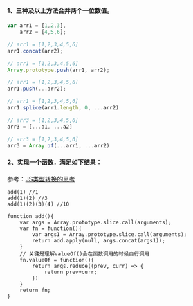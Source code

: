 #### 1、三种及以上方法合并两个一位数值。

```js
var arr1 = [1,2,3],
    arr2 = [4,5,6];

// arr1 = [1,2,3,4,5,6]
arr1.concat(arr2);

// arr1 = [1,2,3,4,5,6]
Array.prototype.push(arr1, arr2);

// arr1 = [1,2,3,4,5,6]
arr1.push(...arr2);

// arr1 = [1,2,3,4,5,6]
arr1.splice(arr1.length, 0, ...arr2)

// arr3 = [1,2,3,4,5,6]
arr3 = [...a1, ...a2]

// arr3 = [1,2,3,4,5,6]
arr3 = Array.of(...arr1, ...arr2)
```

#### 2、实现一个函数，满足如下结果：
参考：[JS类型转换的思考](http://www.cnblogs.com/coco1s/p/6509141.html)

```
add(1) //1
add(1)(2) //3
add(1)(2)(3)(4) //10
```

```
function add(){
    var args = Array.prototype.slice.call(arguments);
    var fn = function(){
        var args1 = Array.prototype.slice.call(arguments);
        return add.apply(null, args.concat(args1));
    }
    // 关键是理解valueOf()会在函数调用的时候自行调用
    fn.valueOf = function(){
        return args.reduce((prev, curr) => {
            return prev+curr;
        })
    }
    return fn;
}
```



